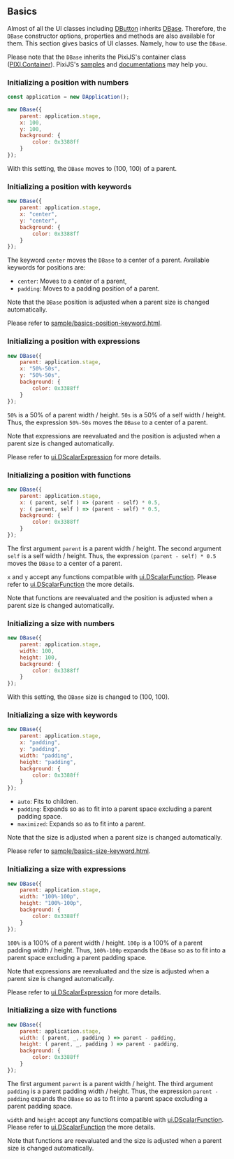 ## Basics

Almost of all the UI classes including [DButton](../api/classes/ui.dbutton.html) inherits [DBase](../api/classes/ui.dbase.html).
Therefore, the `DBase` constructor options, properties and methods are also available for them.
This section gives basics of UI classes.
Namely, how to use the `DBase`.

Please note that the `DBase` inherits the PixiJS's container class ([PIXI.Container](http://pixijs.download/release/docs/PIXI.Container.html)).
PixiJS's [samples](https://pixijs.io/examples/) and [documentations](http://pixijs.download/release/docs/index.html) may help you.

### Initializing a position with numbers

```javascript
const application = new DApplication();

new DBase({
	parent: application.stage,
	x: 100,
	y: 100,
	background: {
		color: 0x3388ff
	}
});
```

With this setting, the `DBase` moves to (100, 100) of a parent.

### Initializing a position with keywords

```javascript
new DBase({
	parent: application.stage,
	x: "center",
	y: "center",
	background: {
		color: 0x3388ff
	}
});
```

The keyword `center` moves the `DBase` to a center of a parent.
Available keywords for positions are:

* `center`: Moves to a center of a parent,
* `padding`: Moves to a padding position of a parent.

Note that the `DBase` position is adjusted when a parent size is changed automatically.

Please refer to [sample/basics-position-keyword.html](../sample/basics-position-keyword.html).

### Initializing a position with expressions

```javascript
new DBase({
	parent: application.stage,
	x: "50%-50s",
	y: "50%-50s",
	background: {
		color: 0x3388ff
	}
});
```

`50%` is a 50% of a parent width / height.
`50s` is a 50% of a self width / height.
Thus, the expression `50%-50s` moves the `DBase` to a center of a parent.

Note that expressions are reevaluated and the position is adjusted when a parent size is changed automatically.

Please refer to [ui.DScalarExpression](../api/classes/ui.dscalarexpression.html) for more details.

### Initializing a position with functions

```javascript
new DBase({
	parent: application.stage,
	x: ( parent, self ) => (parent - self) * 0.5,
	y: ( parent, self ) => (parent - self) * 0.5,
	background: {
		color: 0x3388ff
	}
});
```

The first argument `parent` is a parent width / height.
The second argument `self` is a self width / height.
Thus, the expression `(parent - self) * 0.5` moves the `DBase` to a center of a parent.

`x` and `y` accept any functions compatible with [ui.DScalarFunction](../api/classes/ui.dscalarfunction.html).
Please refer to [ui.DScalarFunction](../api/classes/ui.dscalarfunction.html) the more details.

Note that functions are reevaluated and the position is adjusted when a parent size is changed automatically.

### Initializing a size with numbers

```javascript
new DBase({
	parent: application.stage,
	width: 100,
	height: 100,
	background: {
		color: 0x3388ff
	}
});
```

With this setting, the `DBase` size is changed to (100, 100).

### Initializing a size with keywords

```javascript
new DBase({
	parent: application.stage,
	x: "padding",
	y: "padding",
	width: "padding",
	height: "padding",
	background: {
		color: 0x3388ff
	}
});
```

* `auto`: Fits to children.
* `padding`: Expands so as to fit into a parent space excluding a parent padding space.
* `maximized`: Expands so as to fit into a parent.

Note that the size is adjusted when a parent size is changed automatically.

Please refer to [sample/basics-size-keyword.html](../sample/basics-size-keyword.html).

### Initializing a size with expressions

```javascript
new DBase({
	parent: application.stage,
	width: "100%-100p",
	height: "100%-100p",
	background: {
		color: 0x3388ff
	}
});
```

`100%` is a 100% of a parent width / height.
`100p` is a 100% of a parent padding width / height.
Thus, `100%-100p` expands the `DBase` so as to fit into a parent space excluding a parent padding space.

Note that expressions are reevaluated and the size is adjusted when a parent size is changed automatically.

Please refer to [ui.DScalarExpression](../api/classes/ui.dscalarexpression.html) for more details.

### Initializing a size with functions

```javascript
new DBase({
	parent: application.stage,
	width: ( parent, _, padding ) => parent - padding,
	height: ( parent, _, padding ) => parent - padding,
	background: {
		color: 0x3388ff
	}
});
```

The first argument `parent` is a parent width / height.
The third argument `padding` is a parent padding width / height.
Thus, the expression `parent - padding` expands the `DBase` so as to fit into a parent space excluding a parent padding space.

`width` and `height` accept any functions compatible with [ui.DScalarFunction](../api/classes/ui.dscalarfunction.html).
Please refer to [ui.DScalarFunction](../api/classes/ui.dscalarfunction.html) the more details.

Note that functions are reevaluated and the size is adjusted when a parent size is changed automatically.
